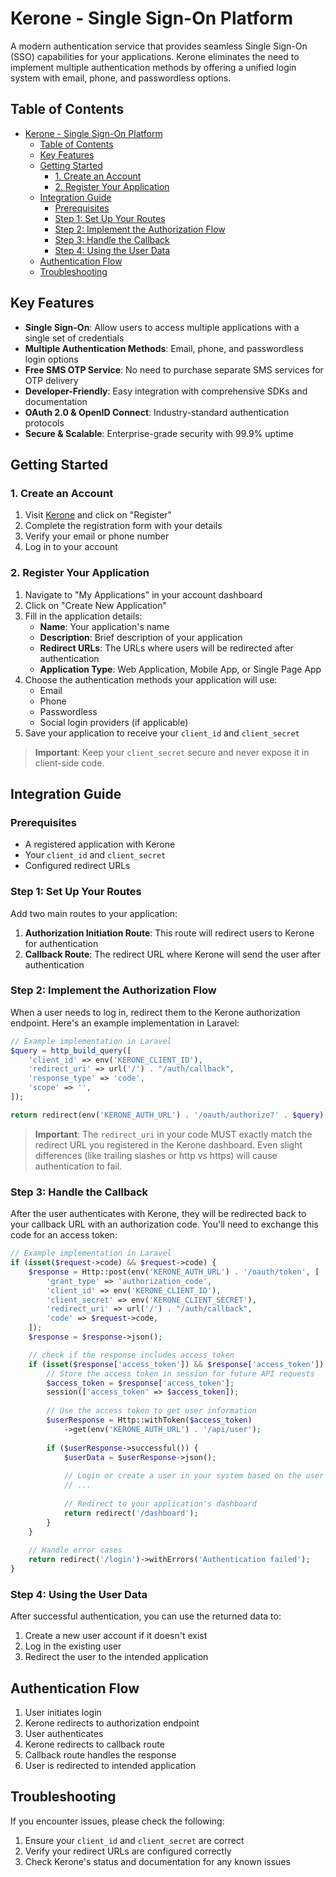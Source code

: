 # Kerone - Single Sign-On Platform

A modern authentication service that provides seamless Single Sign-On (SSO) capabilities for your applications. Kerone eliminates the need to implement multiple authentication methods by offering a unified login system with email, phone, and passwordless options.

## Table of Contents

- [Kerone - Single Sign-On Platform](#kerone---single-sign-on-platform)
  - [Table of Contents](#table-of-contents)
  - [Key Features](#key-features)
  - [Getting Started](#getting-started)
    - [1. Create an Account](#1-create-an-account)
    - [2. Register Your Application](#2-register-your-application)
  - [Integration Guide](#integration-guide)
    - [Prerequisites](#prerequisites)
    - [Step 1: Set Up Your Routes](#step-1-set-up-your-routes)
    - [Step 2: Implement the Authorization Flow](#step-2-implement-the-authorization-flow)
    - [Step 3: Handle the Callback](#step-3-handle-the-callback)
    - [Step 4: Using the User Data](#step-4-using-the-user-data)
  - [Authentication Flow](#authentication-flow)
  - [Troubleshooting](#troubleshooting)

## Key Features

- **Single Sign-On**: Allow users to access multiple applications with a single set of credentials
- **Multiple Authentication Methods**: Email, phone, and passwordless login options
- **Free SMS OTP Service**: No need to purchase separate SMS services for OTP delivery
- **Developer-Friendly**: Easy integration with comprehensive SDKs and documentation
- **OAuth 2.0 & OpenID Connect**: Industry-standard authentication protocols
- **Secure & Scalable**: Enterprise-grade security with 99.9% uptime

## Getting Started

### 1. Create an Account

1. Visit [Kerone](https://kerone.kertech.co/login) and click on "Register"
2. Complete the registration form with your details
3. Verify your email or phone number
4. Log in to your account

### 2. Register Your Application

1. Navigate to "My Applications" in your account dashboard
2. Click on "Create New Application"
3. Fill in the application details:
   - **Name**: Your application's name
   - **Description**: Brief description of your application
   - **Redirect URLs**: The URLs where users will be redirected after authentication
   - **Application Type**: Web Application, Mobile App, or Single Page App
4. Choose the authentication methods your application will use:
   - Email
   - Phone
   - Passwordless
   - Social login providers (if applicable)
5. Save your application to receive your `client_id` and `client_secret`

> **Important**: Keep your `client_secret` secure and never expose it in client-side code.

## Integration Guide

### Prerequisites

- A registered application with Kerone
- Your `client_id` and `client_secret`
- Configured redirect URLs

### Step 1: Set Up Your Routes

Add two main routes to your application:

1. **Authorization Initiation Route**: This route will redirect users to Kerone for authentication
2. **Callback Route**: The redirect URL where Kerone will send the user after authentication

### Step 2: Implement the Authorization Flow

When a user needs to log in, redirect them to the Kerone authorization endpoint. Here's an example implementation in Laravel:

```php
// Example implementation in Laravel
$query = http_build_query([
    'client_id' => env('KERONE_CLIENT_ID'),
    'redirect_uri' => url('/') . "/auth/callback",
    'response_type' => 'code',
    'scope' => '',
]);

return redirect(env('KERONE_AUTH_URL') . '/oauth/authorize?' . $query);
```

> **Important**: The `redirect_uri` in your code MUST exactly match the redirect URL you registered in the Kerone dashboard. Even slight differences (like trailing slashes or http vs https) will cause authentication to fail.

### Step 3: Handle the Callback

After the user authenticates with Kerone, they will be redirected back to your callback URL with an authorization code. You'll need to exchange this code for an access token:

```php
// Example implementation in Laravel
if (isset($request->code) && $request->code) {
    $response = Http::post(env('KERONE_AUTH_URL') . '/oauth/token', [
        'grant_type' => 'authorization_code',
        'client_id' => env('KERONE_CLIENT_ID'),
        'client_secret' => env('KERONE_CLIENT_SECRET'),
        'redirect_uri' => url('/') . "/auth/callback",
        'code' => $request->code,
    ]);
    $response = $response->json();

    // check if the response includes access_token 
    if (isset($response['access_token']) && $response['access_token']) {
        // Store the access token in session for future API requests
        $access_token = $response['access_token'];
        session(['access_token' => $access_token]);
        
        // Use the access token to get user information
        $userResponse = Http::withToken($access_token)
            ->get(env('KERONE_AUTH_URL') . '/api/user');
        
        if ($userResponse->successful()) {
            $userData = $userResponse->json();
            
            // Login or create a user in your system based on the user data
            // ...
            
            // Redirect to your application's dashboard
            return redirect('/dashboard');
        }
    }
    
    // Handle error cases
    return redirect('/login')->withErrors('Authentication failed');
}
```

### Step 4: Using the User Data

After successful authentication, you can use the returned data to:

1. Create a new user account if it doesn't exist
2. Log in the existing user
3. Redirect the user to the intended application

## Authentication Flow

1. User initiates login
2. Kerone redirects to authorization endpoint
3. User authenticates
4. Kerone redirects to callback route
5. Callback route handles the response
6. User is redirected to intended application

## Troubleshooting

If you encounter issues, please check the following:

1. Ensure your `client_id` and `client_secret` are correct
2. Verify your redirect URLs are configured correctly
3. Check Kerone's status and documentation for any known issues
